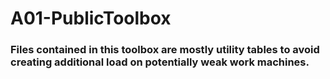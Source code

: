 # A01-PublicToolbox
### Files contained in this toolbox are mostly utility tables to avoid creating additional load on potentially weak work machines.
